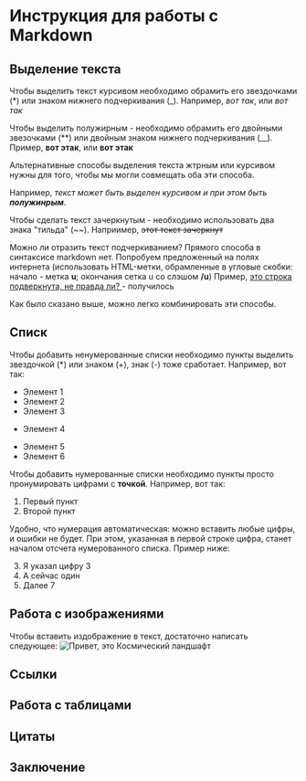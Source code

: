 # Инструкция для работы с Markdown

## Выделение текста
Чтобы выделить текст курсивом необходимо обрамить его звездочками (*) или знаком нижнего подчеркивания (_). Например, *вот так*, или _вот так_

Чтобы выделить полужирным - необходимо обрамить его двойными звезочками (**) или двойным знаком нижнего подчеркивания (__). 
Пример, **вот этак**, или __вот этак__

Альтернативные способы выделения текста жтрным или курсивом нужны для того, чтобы мы могли совмещать оба эти способа.

Например, _текст может быть выделен курсивом и при этом быть **полужинрым**_.

Чтобы сделать текст зачеркнутым - необходимо использовать два знака "тильда" (~~).
Наприимер, ~~этот текст зачеркнут~~

Можно ли отразить текст подчеркиванием?
Прямого способа в синтаксисе markdown нет. Попробуем предложенный на полях интернета (использовать HTML-метки, обрамленные в угловые скобки: начало - метка **u**; окончания сетка u со слэшом **/u**)
Пример,
<u> это строка подверкнута, не правда ли? </u> - получилось 

Как было сказано выше, можно легко комбинировать эти способы.

## Списк

Чтобы добавить ненумерованные списки необходимо пункты выделить звездочкой (*) или знаком (+), знак (-) тоже сработает.
Например, вот так:
* Элемент 1
* Элемент 2
* Элемент 3
+ Элемент 4
- Элемент 5
- Элемент 6

Чтобы добавить нумерованные списки необходимо пункты просто пронумировать цифрами с **точкой**.
Например, вот так:
1. Первый пункт
2. Второй пункт

Удобно, что нумерация автоматическая: можно вставить любые цифры, и ошибки не будет. При этом, указанная в первой строке цифра, станет началом отсчета нумерованного списка. Пример ниже:

3. Я указал цифру 3
1. А сейчас один
7. Далее 7



## Работа с изображениями

Чтобы вставить издображение в текст, достаточно написать следующее:
![Привет, это Космический ландшафт](Kosmos.jfif)

## Ссылки

## Работа с таблицами

## Цитаты

## Заключение